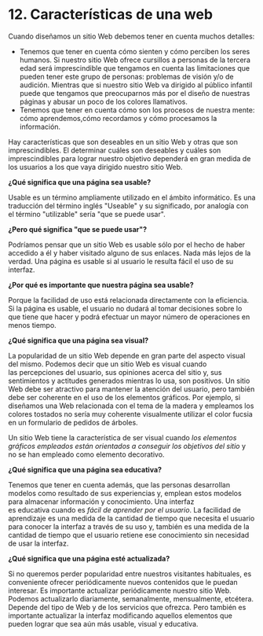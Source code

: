 # 12. Características de una web

Cuando diseñamos un sitio Web debemos tener en cuenta muchos detalles:

-   Tenemos que tener en cuenta cómo sienten y cómo perciben los seres humanos. Si nuestro sitio Web ofrece cursillos a personas de la tercera edad será imprescindible que tengamos en cuenta las limitaciones que pueden tener este grupo de personas: problemas de visión y/o de audición. Mientras que si nuestro sitio Web va dirigido al público infantil puede que tengamos que preocuparnos más por el diseño de nuestras páginas y abusar un poco de los colores llamativos.
-   Tenemos que tener en cuenta cómo son los procesos de nuestra mente: cómo aprendemos,cómo recordamos y cómo procesamos la información.

Hay características que son deseables en un sitio Web y otras que son imprescindibles. El determinar cuáles son deseables y cuáles son imprescindibles para lograr nuestro objetivo dependerá en gran medida de los usuarios a los que vaya dirigido nuestro sitio Web.

**¿Qué significa que una página sea usable?**

Usable es un término ampliamente utilizado en el ámbito informático. Es una traducción del término inglés "Useable" y su significado, por analogía con el término "utilizable" sería "que se puede usar".

**¿Pero qué significa "que se puede usar"?**

Podríamos pensar que un sitio Web es usable sólo por el hecho de haber accedido a él y haber visitado alguno de sus enlaces. Nada más lejos de la verdad. Una página es usable si al usuario le resulta fácil el uso de su interfaz.

**¿Por qué es importante que nuestra página sea usable?**

Porque la facilidad de uso está relacionada directamente con la eficiencia. Si la página es usable, el usuario no dudará al tomar decisiones sobre lo que tiene que hacer y podrá efectuar un mayor número de operaciones en menos tiempo.

**¿Qué significa que una página sea visual?**

La popularidad de un sitio Web depende en gran parte del aspecto visual del mismo. Podemos decir que un sitio Web es visual cuando las percepciones del usuario, sus opiniones acerca del sitio y, sus sentimientos y actitudes generados mientras lo usa, son positivos. Un sitio Web debe ser atractivo para mantener la atención del usuario, pero también debe ser coherente en el uso de los elementos gráficos. Por ejemplo, si diseñamos una Web relacionada con el tema de la madera y empleamos los colores tostados no sería muy coherente visualmente utilizar el color fucsia en un formulario de pedidos de árboles.

Un sitio Web tiene la característica de ser visual cuando *los elementos gráficos empleados están orientados a conseguir los objetivos del sitio* y no se han empleado como elemento decorativo.

**¿Qué significa que una página sea educativa?**

Tenemos que tener en cuenta además, que las personas desarrollan modelos como resultado de sus experiencias y, emplean estos modelos para almacenar información y conocimiento. Una interfaz es educativa cuando es *fácil de aprender por el usuario*. La facilidad de aprendizaje es una medida de la cantidad de tiempo que necesita el usuario para conocer la interfaz a través de su uso y, también es una medida de la cantidad de tiempo que el usuario retiene ese conocimiento sin necesidad de usar la interfaz.

**¿Qué significa que una página esté actualizada?**

Si no queremos perder popularidad entre nuestros visitantes habituales, es conveniente ofrecer periódicamente nuevos contenidos que le puedan interesar. Es importante actualizar periódicamente nuestro sitio Web. Podemos actualizarlo diariamente, semanalmente, mensualmente, etcétera. Depende del tipo de Web y de los servicios que ofrezca. Pero también es importante actualizar la interfaz modificando aquellos elementos que pueden lograr que sea aún más usable, visual y educativa.